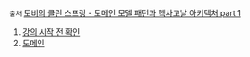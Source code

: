 `출처` [토비의 클린 스프링 - 도메인 모델 패턴과 헥사고날 아키텍처 part 1](https://www.inflearn.com/course/%ED%86%A0%EB%B9%84-%ED%81%B4%EB%A6%B0%EC%8A%A4%ED%94%84%EB%A7%81-%EB%8F%84%EB%A9%94%EC%9D%B8%EB%AA%A8%EB%8D%B8%ED%8C%A8%ED%84%B4-%ED%97%A5%EC%82%AC%EA%B3%A0%EB%82%A0-part1/dashboard)

1. [강의 시작 전 확인](WARM_UP.md)
2. [도메인](DOMAIN.md)

